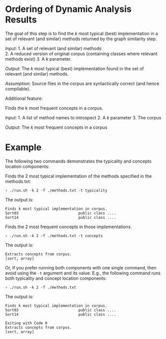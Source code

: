 # Ordering of Dynamic Analysis Results


The goal of this step is to find the *k* most typical (best) implementation in a set of relevant (and similar) methods
returned by the graph similarity step. 


*Input*: 
	1. A set of relevant (and similar) methods   
	2. A reduced version of original corpus (containing classes where relevant methods exist)
	3. A *k* parameter.

*Output*:
	The *k* most typical (best) implementation found in the set of relevant (and similar) methods.


*Assumption*: Source files in the corpus are syntactically correct (and hence compilable).


Additional feature:

Finds the k most frequent concepts in a corpus.

*Input*:
	 1. A list of method names to introspect
	 2. A *k* parameter
	 3. The corpus
	 
*Output*:
The *k* most frequent concepts in a corpus	 

# Example

The following two commands demonstrates the typicality and concepts location components:

Finds the 2 most typical implementation of the methods specified in the methods.txt:

```
› ./run.sh -k 2 -f ./methods.txt -t typicality
```

The output is:

```
Finds k most typical implementation in corpus.
Sort03                           public class ....
Sort14                           public class ....
```

Finds the 2 most frequent concepts in those implementations.

```
› ./run.sh -k 2 -f ./methods.txt -t concepts
```

The output is:

```
Extracts concepts from corpus.
[sort, array]
```


Or, if you prefer running both components with one single command, then avoid using the `-t` argument and its value. E.g., the following command runs both typicality and concept location components:

```
› ./run.sh -k 2 -f ./methods.txt
```

The output is:

```
Finds k most typical implementation in corpus.
Sort03                           public class ....
Sort14                           public class ....

Exiting with Code 0
Extracts concepts from corpus.
[sort, array]
```

